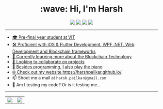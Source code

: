 <h1 align="center">:wave: Hi, I'm Harsh</h1>

<p align="center">
  <a href="https://harshpailkar.github.io/">
    <img src="https://img.shields.io/badge/website-000000?style=for-the-badge&logo=About.me&logoColor=white">
  </a>
  <a href="https://www.linkedin.com/in/harsh-pailkar/">
    <img src="https://img.shields.io/badge/LinkedIn-0077B5?style=for-the-badge&logo=linkedin&logoColor=white">
   <a/>
  <a href="https://github.com/harshpailkar">
    <img src="https://img.shields.io/badge/harshpailkar-100000?style=for-the-badge&logo=github&logoColor=white">
   <a/>
  <a href="https://twitter.com/harsh_pailkar">
    <img src="https://img.shields.io/badge/@harsh_pailkar-1DA1F2?style=for-the-badge&logo=twitter&logoColor=white">
</p>

---
    
- 🎓 Pre-final year student at VIT
- 🛠 Proficient with iOS & Flutter Development, WPF .NET, Web Development and Blockchain frameworks
- 🌱 Currently learning more about the Blockchain Technology
- 👯 Looking to collaborate on projects
- 💬 Besides programming, I also play the piano
- 🌐 Check out my website https://harshpailkar.github.io/
- 📫 Shoot me a mail at `harsh.pailkar@gmail.com`
- 🤖 Am I testing my code? Or is it testing me...

---

<table align="center" cellspacing="0" cellpadding="0" border="0">
  <tr>
    <td>
      <a href="https://github.com/harshpailkar">
        <img src="https://github-readme-stats.vercel.app/api?username=harshpailkar&show_icons=true&include_all_commits=true&theme=tokyonight">
      <a/>
    </td>
    <td>
      <a href="https://github.com/harshpailkar">
        <img src="https://github-readme-stats.vercel.app/api/top-langs/?username=harshpailkar&layout=compact&theme=tokyonight">
      <a/>
    </td>
   </tr>
</table>
